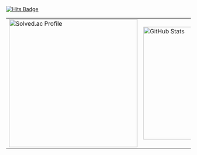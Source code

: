 <a href="https://hits.seeyoufarm.com">
        <img src="https://hits.seeyoufarm.com/api/count/incr/badge.svg?url=https%3A%2F%2Fgithub.com%2Fsiheon0411&count_bg=%2379C83D&title_bg=%23555555&icon=&icon_color=%23E7E7E7&title=hits&edge_flat=false" alt="Hits Badge">
      </a>
<table>
  <tr>
    <td>
      <a href="https://solved.ac/siheon0411">
        <img src="http://mazassumnida.wtf/api/v2/generate_badge?boj=siheon0411" alt="Solved.ac Profile" width="350px">
      </a>
    </td>
    <td>
      <a href="https://github.com/siheon0411/github-readme-stats">
        <img src="https://github-readme-stats.vercel.app/api/top-langs/?username=siheon0411&layout=compact&bg_color=0d1117&text_color=ffffff&hide_border=true&langs_count=4&exclude_repo=Deep-Learning,dayme,OS-pintos" alt="GitHub Stats" width="308px">
      </a>
    </td>
  </tr>
</table>
